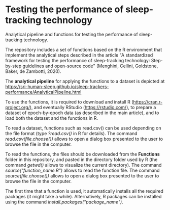 # Testing the performance of sleep-tracking technology
Analytical pipeline and functions for testing the performance of sleep-tracking technology.

The repository includes a set of functions based on the R environment that implement the analytical steps described in the article "A standardized framework for testing the performance of sleep-tracking technology: Step-by-step guidelines and open-source code" (Menghini, Cellini, Goldstone, Baker, de Zambotti, 2020).

The **analytical pipeline** for applying the functions to a dataset is depicted at https://sri-human-sleep.github.io/sleep-trackers-performance/AnalyticalPipeline.html

To use the functions, it is required to download and install R (https://cran.r-project.org/), and eventually RStudio (https://rstudio.com/), to prepare a dataset of epoch-by-epoch data (as described in the main article), and to load both the dataset and the functions in R.

To read a dataset, functions such as read.csv() can be used depending on the file format (type *?read.csv()* in R for details). The command *read.csv(file.choose())* allows to open a dialog box presented to the user to browse the file in the computer.

To read the functions, the files should be downloaded from the **Functions** folder in this repository, and pasted in the directory folder used by R (the command *getwd()* allows to visualize the current directory). The command *source("function_name.R")* allows to read the function file. The command *source(file.choose())* allows to open a dialog box presented to the user to browse the file in the computer.

The first time that a function is used, it automatically installs all the required packages (it might take a while). Alternatively, R packages can be installed using the command *install.packages("package_name")*.

